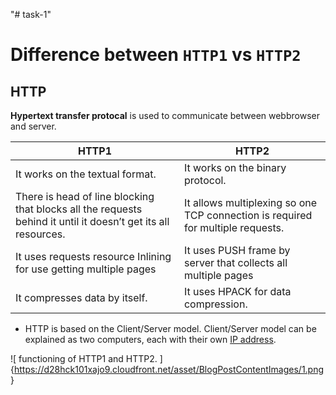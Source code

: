 "# task-1" 

# Difference between `HTTP1` vs `HTTP2`

## HTTP 

**Hypertext transfer protocal** is used to communicate between webbrowser and server.

| HTTP1| HTTP2 |
|------ | ------ |
| It works on the textual format. | It works on the binary protocol.|
|There is head of line blocking that blocks all the requests behind it until it doesn’t get its all resources. | It allows multiplexing so one TCP connection is required for multiple requests. |
| It uses requests resource Inlining for use getting multiple pages |	It uses PUSH frame by server that collects all multiple pages 
| It compresses data by itself.	| It uses HPACK for data compression.

+ HTTP is based on the Client/Server model. Client/Server model can be explained as two computers, each with their own [IP address](https://factory.dev/blog/http2-difference-from-http1).

![ functioning of HTTP1 and HTTP2. ]{https://d28hck101xajo9.cloudfront.net/asset/BlogPostContentImages/1.png }